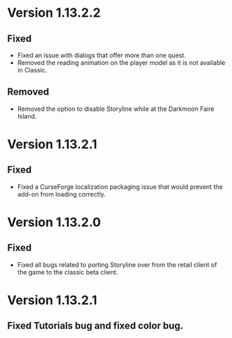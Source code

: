 # Version 1.13.2.2

## Fixed

- Fixed an issue with dialogs that offer more than one quest.
- Removed the reading animation on the player model as it is not available in Classic.

## Removed

- Removed the option to disable Storyline while at the Darkmoon Faire Island.

# Version 1.13.2.1

## Fixed

- Fixed a CurseForge localization packaging issue that would prevent the add-on from loading correctly.

# Version 1.13.2.0

## Fixed

- Fixed all bugs related to porting Storyline over from the retail client of the game to the classic beta client.

# Version 1.13.2.1
## Fixed Tutorials bug and fixed color bug. 